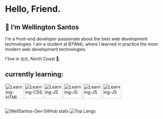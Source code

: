 # Hello, Friend.

## 👋 I’m Wellington Santos
<p>I'm a front-end developer passionate about the best web development technologies. I am a student at B7Web, where I learned in practice the most modern web development technologies.</p>
I'live in 🇧🇷, North Coast 🌅.

## currently learning:
<div display="flex" width="auto">
<img align="center" alt="Learning-HTML" height="50" width="60" src="https://cdn.jsdelivr.net/gh/devicons/devicon/icons/html5/html5-original.svg">
<img align="center" alt="Learning-CSS" height="50" width="60" src="https://cdn.jsdelivr.net/gh/devicons/devicon/icons/css3/css3-original.svg">
<img align="center" alt="Learning-JS" height="50" width="60" src="https://cdn.jsdelivr.net/gh/devicons/devicon/icons/javascript/javascript-original.svg">
<img align="center" alt="Learning-JS" height="50" width="60" src="https://cdn.jsdelivr.net/gh/devicons/devicon/icons/react/react-original.svg">
<img align="center" alt="Learning-JS" height="50" width="60" src="https://cdn.jsdelivr.net/gh/devicons/devicon/icons/git/git-original.svg">
<img align="center" alt="Learning-JS" height="50" width="60" src="https://cdn.jsdelivr.net/gh/devicons/devicon/icons/github/github-original.svg">
</div><br>

![WellSantos-Dev GitHub stats](https://github-readme-stats.vercel.app/api?username=WellSantos-Dev&show_icons=true&theme=dracula)
![Top Langs](https://github-readme-stats.vercel.app/api/top-langs/?username=WellSantos-Dev&langs_count=8)







<!---
WellSantos-Dev/WellSantos-Dev is a ✨ special ✨ repository because its `README.md` (this file) appears on your GitHub profile.
You can click the Preview link to take a look at your changes.
--->
